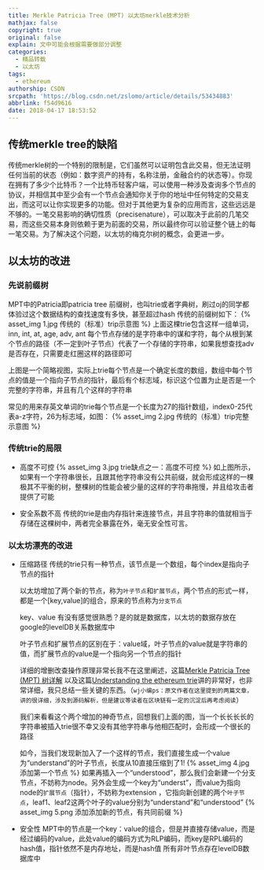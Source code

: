 ```yaml
---
title: Merkle Patricia Tree (MPT) 以太坊merkle技术分析
mathjax: false
copyright: true
original: false
explain: 文中可能会根据需要做部分调整
categories:
  - 精品转载
  - 以太坊
tags:
  - ethereum
authorship: CSDN
srcpath: 'https://blog.csdn.net/zslomo/article/details/53434883'
abbrlink: f54d9616
date: 2018-04-17 18:53:52
---
```


## 传统merkle tree的缺陷
传统merkle树的一个特别的限制是，它们虽然可以证明包含此交易，但无法证明任何当前的状态（例如：数字资产的持有，名称注册，金融合约的状态等）。你现在拥有了多少个比特币？一个比特币轻客户端，可以使用一种涉及查询多个节点的协议，并相信其中至少会有一个节点会通知你关于你的地址中任何特定的交易支出，而这可以让你实现更多的功能。但对于其他更为复杂的应用而言，这些远远是不够的。一笔交易影响的确切性质（precisenature），可以取决于此前的几笔交易，而这些交易本身则依赖于更为前面的交易，所以最终你可以验证整个链上的每一笔交易。为了解决这个问题，以太坊的梅克尔树的概念，会更进一步。
<!-- more -->
## 以太坊的改进

### 先说前缀树
MPT中的Patricia即patricia tree 前缀树，也叫trie或者字典树，刷过oj的同学都体验过这个数据结构的查找速度有多快，甚至超过hash 
传统的前缀树如下：
{% asset_img 1.jpg  传统的（标准）trip示意图 %}
上面这棵trie包含这样一组单词，inn, int, at, age, adv, ant 每个节点存储的是字符串中的谋和字符，每个从根到某个节点的路径（不一定到叶子节点）代表了一个存储的字符串，如果我想查找adv是否存在，只需要走红圈这样的路径即可

上图是一个简略视图，实际上trie每个节点是一个确定长度的数组，数组中每个节点的值是一个指向子节点的指针，最后有个标志域，标识这个位置为止是否是一个完整的字符串，并且有几个这样的字符串

常见的用来存英文单词的trie每个节点是一个长度为27的指针数组，index0-25代表a-z字符，26为标志域，如图：
{% asset_img 2.jpg  传统的（标准）trip完整示意图 %}

### 传统trie的局限
* 高度不可控
	{% asset_img 3.jpg  trie缺点之一：高度不可控 %}
	如上图所示，如果有一个字符串很长，且跟其他字符串没有公共前缀，就会形成这样的一棵极其不平衡的树，整棵树的性能会被少量的这样的字符串拖慢，并且给攻击者提供了可能

* 安全系数不高
传统的trie是由内存指针来连接节点，并且字符串的值就相当于存储在这棵树中，两者完全暴露在外，毫无安全性可言。

### 以太坊漂亮的改进
* 压缩路径
	传统的trie只有一种节点，该节点是一个数组，每个index是指向子节点的指针

	以太坊增加了两个新的节点，称为`叶子节点`和`扩展节点`，两个节点的形式一样，都是一个[key,value]的组合，原来的节点称为`分支节点`

	key、value 有没有感觉很熟悉？是的就是数据库，以太坊的数据存放在google的levelDB关系数据库中

	叶子节点和扩展节点的区别在于：value域，叶子节点的value就是字符串的值，而扩展节点的value是一个指向另一个节点的指针

	详细的增删改查操作原理非常长我不在这里阐述，这篇[Merkle Patricia Tree (MPT) 树详解](http://www.cnblogs.com/fengzhiwu/p/5584809.html) 以及这篇[Understanding the ethereum trie](https://easythereentropy.wordpress.com/2014/06/04/understanding-the-ethereum-trie/)讲的非常好，也非常详细，我只总结一些关键的东西。（`wj小编ps：原文作者在这里提到的两篇文章，讲的很详细，涉及到源码解析，但是建议等读者在区块链有一定的沉淀后再考虑阅读`）

	我们来看看这个两个增加的神奇节点，回想我们上面的图，当一个长长长长的字符串被插入trie很不幸又没有其他字符串与他相匹配时，会形成一个很长的路径

	如今，当我们发现新加入了一个这样的节点，我们直接生成一个value为“understand”的叶子节点，长度从10直接压缩到了1!
	{% asset_img 4.jpg  添加第一个节点 %}
	如果再插入一个“understood”，那么我们会新建一个分支节点，不妨称为node。另外会生成一个key为“underst”，而value为指向node的`扩展节点`（指针），不妨称为extension ，它指向新创建的两个`叶子节点`，leaf1、leaf2这两个叶子的value分别为“understand”和“understood” 
	{% asset_img 5.png  添加添加新的节点，有共同前缀 %}
* 安全性
MPT中的节点是一个key：value的组合，但是并直接存储value，而是经过编码的value，此处value的编码方式为RLP编码，而key是RPL编码的hash值，指针依然不是内存地址，而是hash值 
所有非叶节点存在levelDB数据库中